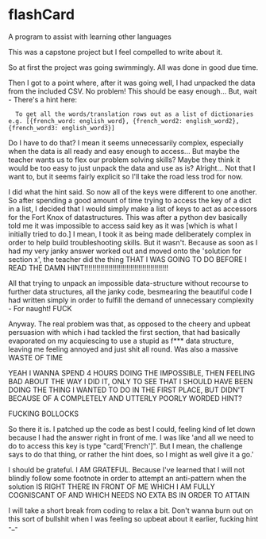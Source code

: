 # flashCard
A program to assist with learning other languages

This was a capstone project but I feel compelled to write about it.

So at first the project was going swimmingly. All was done in good due time.

Then I got to a point where, after it was going well, I had unpacked the data from the included CSV. No problem! This should be easy enough... But, wait - There's a hint here:

      To get all the words/translation rows out as a list of dictionaries e.g. [{french_word: english_word}, {french_word2: english_word2}, {french_word3: english_word3}]

Do I have to do that? I mean it seems unnecessarily complex, especially when the data is all ready and easy enough to access... But maybe the teacher wants us to flex our
problem solving skills? Maybe they think it would be too easy to just unpack the data and use as is? Alright... Not that I want to, but it seems fairly explicit so I'll take
the road less trod for now.

I did what the hint said. So now all of the keys were different to one another. So after spending a good amount of time trying to access the key of a dict in a list, I decided 
that I would simply make a list of keys to act as accessors for the Fort Knox of datastructures. This was after a python dev basically told me it was impossible to access said 
key as it was [which is what I initially tried to do.] I mean, I took it as being made deliberately complex in order to help build troubleshooting skills. But it wasn't. 
Because as soon as I had my very janky answer worked out and moved onto the 'solution for section x', the teacher did the thing THAT I WAS GOING TO DO BEFORE I READ THE DAMN
HINT!!!!!!!!!!!!!!!!!!!!!!!!!!!!!!!!!!!!!!!!!!

All that trying to unpack an impossible data-structure without recourse to further data structures, all the janky code, besmearing the beautiful code I had written simply in
order to fulfill the demand of unnecessary complexity - For naught! FUCK

Anyway. The real problem was that, as opposed to the cheery and upbeat persuasion with which i had tackled the first section, that had basically evaporated on my acquiescing to 
use a stupid as f*** data structure, leaving me feeling annoyed and just shit all round. Was also a massive WASTE OF TIME

YEAH I WANNA SPEND 4 HOURS DOING THE IMPOSSIBLE, THEN FEELING BAD ABOUT THE WAY I DID IT, ONLY TO SEE THAT I SHOULD HAVE BEEN DOING THE THING I WANTED TO DO IN THE FIRST PLACE,
BUT DIDN'T BECAUSE OF A COMPLETELY AND UTTERLY POORLY WORDED HINT?

FUCKING BOLLOCKS

So there it is. I patched up the code as best I could, feeling kind of let down because I had the answer right in front of me. I was like 'and all we need to do to access this
key is type "card['French']". But I mean, the challenge says to do that thing, or rather the hint does, so I might as well give it a go.'

I should be grateful. I AM GRATEFUL. Because I've learned that I will not blindly follow some footnote in order to attempt an anti-pattern when the solution IS RIGHT THERE
IN FRONT OF ME WHICH I AM FULLY COGNISCANT OF AND WHICH NEEDS NO EXTA BS IN ORDER TO ATTAIN

I will take a short break from coding to relax a bit. Don't wanna burn out on this sort of bullshit when I was feeling so upbeat about it earlier, fucking hint -_-
